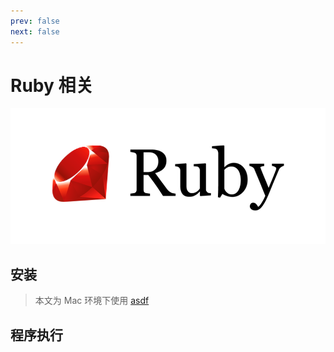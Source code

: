 ```yaml
---
prev: false
next: false
---
```


# Ruby 相关

![](/images/ruby.webp)

## 安装

> 本文为 Mac 环境下使用 [asdf](../../web-others/web-dev-tools/asdf/index.md)

## 程序执行

```shell

```
